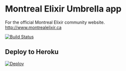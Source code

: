 # Montreal Elixir Umbrella app

For the official Montreal Elixir community website. http://www.montrealelixir.ca

[![Build Status](https://travis-ci.org/montrealelixir/website.svg?branch=master)](https://travis-ci.org/montrealelixir/website)

## Deploy to Heroku

[![Deploy](https://www.herokucdn.com/deploy/button.svg)](https://heroku.com/deploy)
